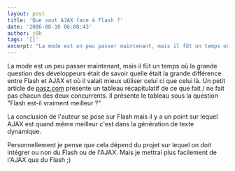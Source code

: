 ```yaml
---
layout: post
title: 'Que vaut AJAX face à Flash ?'
date: '2006-08-10 06:08:43'
author: j0k
tags: '[]'
excerpt: "La mode est un peu passer maintenant, mais il fût un temps où la grande question des développeurs était de savoir quelle était la grande différence entre Flash et AJAX et où il valait mieux utiliser celui ci que celui là.     \nUn petit article de [pasz.com](http://www.pasz.com/articles/FlashVsAjax.html) présente un tableau récapitulatif de ce que fait / ne      …"
---
```


La mode est un peu passer maintenant, mais il fût un temps où la grande question des développeurs était de savoir quelle était la grande différence entre Flash et AJAX et où il valait mieux utiliser celui ci que celui là.
Un petit article de [pasz.com](http://www.pasz.com/articles/FlashVsAjax.html) présente un tableau récapitulatif de ce que fait / ne fait pas chacun des deux concurrents. Il présente le tableau sous la question &quot;Flash est-il vraiment meilleur ?&quot;

La conclusion de l'auteur se pose sur Flash mais il y a un point sur lequel AJAX est quand même meilleur c'est dans la génération de texte dynamique.

Personnellement je pense que cela dépend du projet sur lequel on doit intégrer ou non du Flash ou de l'AJAX. Mais je mettrai plus facilement de l'AJAX que du Flash ;)
